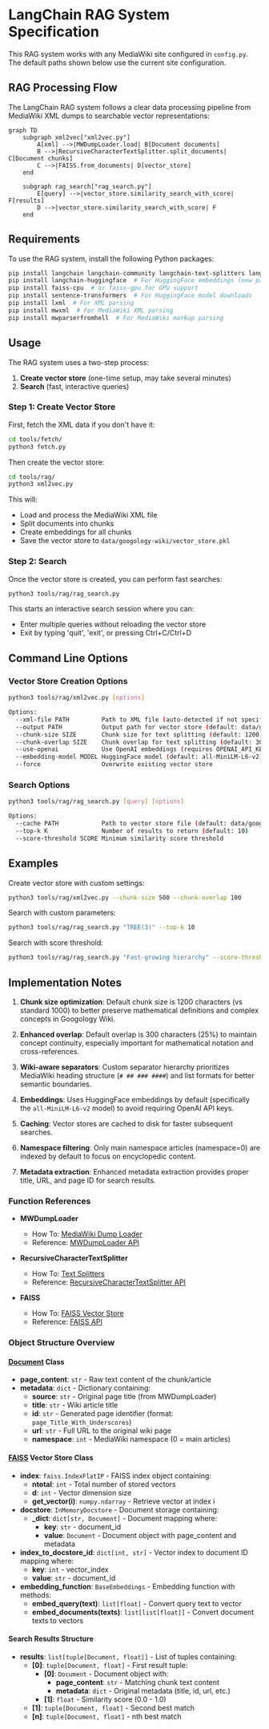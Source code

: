 # LangChain RAG System Specification

This RAG system works with any MediaWiki site configured in `config.py`. The default paths shown below use the current site configuration.

## RAG Processing Flow

The LangChain RAG system follows a clear data processing pipeline from MediaWiki XML dumps to searchable vector representations:

```mermaid
graph TD
    subgraph xml2vec["xml2vec.py"]
        A[xml] -->|MWDumpLoader.load| B[Document documents]
        B -->|RecursiveCharacterTextSplitter.split_documents| C[Document chunks]
        C -->|FAISS.from_documents| D[vector_store]
    end
    
    subgraph rag_search["rag_search.py"]
        E[query] -->|vector_store.similarity_search_with_score| F[results]
        D -->|vector_store.similarity_search_with_score| F
    end
```

## Requirements

To use the RAG system, install the following Python packages:

```bash
pip install langchain langchain-community langchain-text-splitters langchain-openai
pip install langchain-huggingface  # For HuggingFace embeddings (new package)
pip install faiss-cpu  # or faiss-gpu for GPU support
pip install sentence-transformers  # For HuggingFace model downloads
pip install lxml  # For XML parsing
pip install mwxml  # For MediaWiki XML parsing
pip install mwparserfromhell  # For MediaWiki markup parsing
```

## Usage

The RAG system uses a two-step process:

1. **Create vector store** (one-time setup, may take several minutes)
2. **Search** (fast, interactive queries)

### Step 1: Create Vector Store

First, fetch the XML data if you don't have it:

```bash
cd tools/fetch/
python3 fetch.py
```

Then create the vector store:

```bash
cd tools/rag/
python3 xml2vec.py
```

This will:
- Load and process the MediaWiki XML file
- Split documents into chunks
- Create embeddings for all chunks
- Save the vector store to `data/googology-wiki/vector_store.pkl`

### Step 2: Search

Once the vector store is created, you can perform fast searches:

```bash
python3 tools/rag/rag_search.py
```

This starts an interactive search session where you can:
- Enter multiple queries without reloading the vector store
- Exit by typing 'quit', 'exit', or pressing Ctrl+C/Ctrl+D

## Command Line Options

### Vector Store Creation Options

```bash
python3 tools/rag/xml2vec.py [options]

Options:
  --xml-file PATH         Path to XML file (auto-detected if not specified)
  --output PATH           Output path for vector store (default: data/googology-wiki/vector_store.pkl)
  --chunk-size SIZE       Chunk size for text splitting (default: 1200)
  --chunk-overlap SIZE    Chunk overlap for text splitting (default: 300)
  --use-openai            Use OpenAI embeddings (requires OPENAI_API_KEY)
  --embedding-model MODEL HuggingFace model (default: all-MiniLM-L6-v2)
  --force                 Overwrite existing vector store
```

### Search Options

```bash
python3 tools/rag/rag_search.py [query] [options]

Options:
  --cache PATH            Path to vector store file (default: data/googology-wiki/vector_store.pkl)
  --top-k K               Number of results to return (default: 10)
  --score-threshold SCORE Minimum similarity score threshold
```

## Examples

Create vector store with custom settings:
```bash
python3 tools/rag/xml2vec.py --chunk-size 500 --chunk-overlap 100
```

Search with custom parameters:
```bash
python3 tools/rag/rag_search.py "TREE(3)" --top-k 10
```

Search with score threshold:
```bash
python3 tools/rag/rag_search.py "Fast-growing hierarchy" --score-threshold 0.5
```

## Implementation Notes

1. **Chunk size optimization**: Default chunk size is 1200 characters (vs standard 1000) to better preserve mathematical definitions and complex concepts in Googology Wiki.

2. **Enhanced overlap**: Default overlap is 300 characters (25%) to maintain concept continuity, especially important for mathematical notation and cross-references.

3. **Wiki-aware separators**: Custom separator hierarchy prioritizes MediaWiki heading structure (`# ## ### ####`) and list formats for better semantic boundaries.

4. **Embeddings**: Uses HuggingFace embeddings by default (specifically the `all-MiniLM-L6-v2` model) to avoid requiring OpenAI API keys.

5. **Caching**: Vector stores are cached to disk for faster subsequent searches.

6. **Namespace filtering**: Only main namespace articles (namespace=0) are indexed by default to focus on encyclopedic content.

7. **Metadata extraction**: Enhanced metadata extraction provides proper title, URL, and page ID for search results.

### Function References

* **MWDumpLoader**
  * How To: [MediaWiki Dump Loader](https://python.langchain.com/docs/integrations/document_loaders/mediawikidump/)
  * Reference: [MWDumpLoader API](https://python.langchain.com/api_reference/community/document_loaders/langchain_community.document_loaders.mediawikidump.MWDumpLoader.html)

* **RecursiveCharacterTextSplitter**
  * How To: [Text Splitters](https://python.langchain.com/docs/concepts/text_splitters/)
  * Reference: [RecursiveCharacterTextSplitter API](https://python.langchain.com/api_reference/text_splitters/character/langchain_text_splitters.character.RecursiveCharacterTextSplitter.html)

* **FAISS**
  * How To: [FAISS Vector Store](https://python.langchain.com/docs/integrations/vectorstores/faiss/)
  * Reference: [FAISS API](https://python.langchain.com/api_reference/community/vectorstores/langchain_community.vectorstores.faiss.FAISS.html)

### Object Structure Overview

#### [Document](https://python.langchain.com/api_reference/core/documents/langchain_core.documents.base.Document.html) Class
- **page_content**: `str` - Raw text content of the chunk/article
- **metadata**: `dict` - Dictionary containing:
  - **source**: `str` - Original page title (from MWDumpLoader)
  - **title**: `str` - Wiki article title
  - **id**: `str` - Generated page identifier (format: `page_Title_With_Underscores`)
  - **url**: `str` - Full URL to the original wiki page
  - **namespace**: `int` - MediaWiki namespace (0 = main articles)

#### [FAISS](https://python.langchain.com/api_reference/community/vectorstores/langchain_community.vectorstores.faiss.FAISS.html) Vector Store Class
- **index**: `faiss.IndexFlatIP` - FAISS index object containing:
  - **ntotal**: `int` - Total number of stored vectors
  - **d**: `int` - Vector dimension size
  - **get_vector(i)**: `numpy.ndarray` - Retrieve vector at index i
- **docstore**: `InMemoryDocstore` - Document storage containing:
  - **_dict**: `dict[str, Document]` - Document mapping where:
    - **key**: `str` - document_id
    - **value**: `Document` - Document object with page_content and metadata
- **index_to_docstore_id**: `dict[int, str]` - Vector index to document ID mapping where:
  - **key**: `int` - vector_index
  - **value**: `str` - document_id
- **embedding_function**: `BaseEmbeddings` - Embedding function with methods:
  - **embed_query(text)**: `list[float]` - Convert query text to vector
  - **embed_documents(texts)**: `list[list[float]]` - Convert document texts to vectors

#### Search Results Structure
- **results**: `list[tuple[Document, float]]` - List of tuples containing:
  - **[0]**: `tuple[Document, float]` - First result tuple:
    - **[0]**: `Document` - Document object with:
      - **page_content**: `str` - Matching chunk text content
      - **metadata**: `dict` - Original metadata (title, id, url, etc.)
    - **[1]**: `float` - Similarity score (0.0 - 1.0)
  - **[1]**: `tuple[Document, float]` - Second best match
  - **[n]**: `tuple[Document, float]` - nth best match